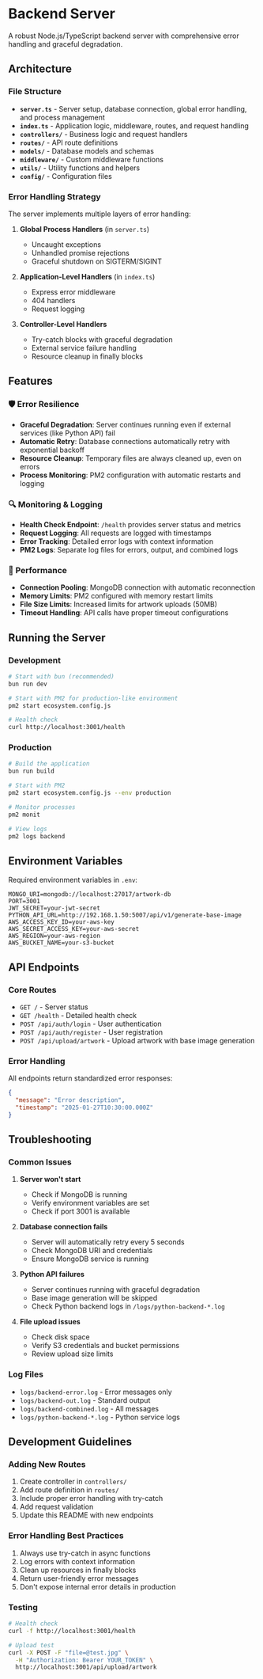 # Backend Server

A robust Node.js/TypeScript backend server with comprehensive error handling and graceful degradation.

## Architecture

### File Structure
- **`server.ts`** - Server setup, database connection, global error handling, and process management
- **`index.ts`** - Application logic, middleware, routes, and request handling
- **`controllers/`** - Business logic and request handlers
- **`routes/`** - API route definitions
- **`models/`** - Database models and schemas
- **`middleware/`** - Custom middleware functions
- **`utils/`** - Utility functions and helpers
- **`config/`** - Configuration files

### Error Handling Strategy

The server implements multiple layers of error handling:

1. **Global Process Handlers** (in `server.ts`)
   - Uncaught exceptions
   - Unhandled promise rejections
   - Graceful shutdown on SIGTERM/SIGINT

2. **Application-Level Handlers** (in `index.ts`)
   - Express error middleware
   - 404 handlers
   - Request logging

3. **Controller-Level Handlers**
   - Try-catch blocks with graceful degradation
   - External service failure handling
   - Resource cleanup in finally blocks

## Features

### 🛡️ Error Resilience
- **Graceful Degradation**: Server continues running even if external services (like Python API) fail
- **Automatic Retry**: Database connections automatically retry with exponential backoff
- **Resource Cleanup**: Temporary files are always cleaned up, even on errors
- **Process Monitoring**: PM2 configuration with automatic restarts and logging

### 🔍 Monitoring & Logging
- **Health Check Endpoint**: `/health` provides server status and metrics
- **Request Logging**: All requests are logged with timestamps
- **Error Tracking**: Detailed error logs with context information
- **PM2 Logs**: Separate log files for errors, output, and combined logs

### 🚀 Performance
- **Connection Pooling**: MongoDB connection with automatic reconnection
- **Memory Limits**: PM2 configured with memory restart limits
- **File Size Limits**: Increased limits for artwork uploads (50MB)
- **Timeout Handling**: API calls have proper timeout configurations

## Running the Server

### Development
```bash
# Start with bun (recommended)
bun run dev

# Start with PM2 for production-like environment
pm2 start ecosystem.config.js

# Health check
curl http://localhost:3001/health
```

### Production
```bash
# Build the application
bun run build

# Start with PM2
pm2 start ecosystem.config.js --env production

# Monitor processes
pm2 monit

# View logs
pm2 logs backend
```

## Environment Variables

Required environment variables in `.env`:
```
MONGO_URI=mongodb://localhost:27017/artwork-db
PORT=3001
JWT_SECRET=your-jwt-secret
PYTHON_API_URL=http://192.168.1.50:5007/api/v1/generate-base-image
AWS_ACCESS_KEY_ID=your-aws-key
AWS_SECRET_ACCESS_KEY=your-aws-secret
AWS_REGION=your-aws-region
AWS_BUCKET_NAME=your-s3-bucket
```

## API Endpoints

### Core Routes
- `GET /` - Server status
- `GET /health` - Detailed health check
- `POST /api/auth/login` - User authentication
- `POST /api/auth/register` - User registration
- `POST /api/upload/artwork` - Upload artwork with base image generation

### Error Handling
All endpoints return standardized error responses:
```json
{
  "message": "Error description",
  "timestamp": "2025-01-27T10:30:00.000Z"
}
```

## Troubleshooting

### Common Issues

1. **Server won't start**
   - Check if MongoDB is running
   - Verify environment variables are set
   - Check if port 3001 is available

2. **Database connection fails**
   - Server will automatically retry every 5 seconds
   - Check MongoDB URI and credentials
   - Ensure MongoDB service is running

3. **Python API failures**
   - Server continues running with graceful degradation
   - Base image generation will be skipped
   - Check Python backend logs in `/logs/python-backend-*.log`

4. **File upload issues**
   - Check disk space
   - Verify S3 credentials and bucket permissions
   - Review upload size limits

### Log Files
- `logs/backend-error.log` - Error messages only
- `logs/backend-out.log` - Standard output
- `logs/backend-combined.log` - All messages
- `logs/python-backend-*.log` - Python service logs

## Development Guidelines

### Adding New Routes
1. Create controller in `controllers/`
2. Add route definition in `routes/`
3. Include proper error handling with try-catch
4. Add request validation
5. Update this README with new endpoints

### Error Handling Best Practices
1. Always use try-catch in async functions
2. Log errors with context information
3. Clean up resources in finally blocks
4. Return user-friendly error messages
5. Don't expose internal error details in production

### Testing
```bash
# Health check
curl -f http://localhost:3001/health

# Upload test
curl -X POST -F "file=@test.jpg" \
  -H "Authorization: Bearer YOUR_TOKEN" \
  http://localhost:3001/api/upload/artwork
```